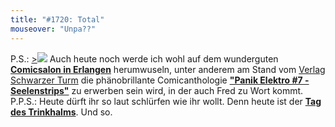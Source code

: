 ```yaml
---
title: "#1720: Total"
mouseover: "Unpa??"
---
```


P.S.:
<a href="http://www.schwarzerturm.de/html/panik_7.html">><img src="http://www.fonflatter.de/bilder/erlangen.png"></a>
Auch heute noch werde ich wohl auf dem wunderguten <a href="http://www.comic-salon.de/"><strong>Comicsalon in Erlangen</strong></a> herumwuseln, unter anderem am Stand vom <a href="http://www.comic-salon.de/index.asp?FsID=22&MesseID=386&spr=1">Verlag Schwarzer Turm</a> die phänobrillante Comicanthologie <a href="http://www.schwarzerturm.de/html/panik_7.html"><strong>"Panik Elektro #7 - Seelenstrips"</strong></a> zu erwerben sein wird, in der auch Fred zu Wort kommt. 
P.P.S.:
Heute dürft ihr so laut schlürfen wie ihr wollt. Denn heute ist der <a href="http://www.fonflatter.de/kalender"><strong>Tag des Trinkhalms</strong></a>.
Und so.
